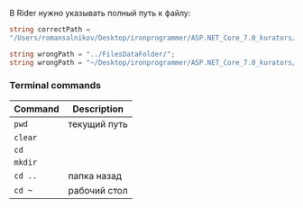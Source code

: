 
В Rider нужно указывать полный путь к файлу:
```csharp
string correctPath =  
"/Users/romansalnikov/Desktop/ironprogrammer/ASP.NET_Core_7.0_kurators/OnlineShop/OnlineShopWebApp/FilesDataFolder/";

string wrongPath = "../FilesDataFolder/";
string wrongPath = "~/Desktop/ironprogrammer/ASP.NET_Core_7.0_kurators/OnlineShop/OnlineShopWebApp/FilesDataFolder/"
```

### Terminal commands

| Command | Description  |
| ------- | ------------ |
| `pwd`   | текущий путь |
| `clear` |              |
| `cd`    |              |
| `mkdir` |              |
| `cd ..` | папка назад  |
| `cd ~`  | рабочий стол |





